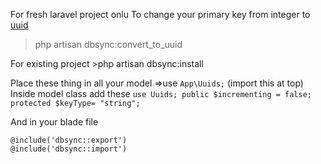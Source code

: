 For fresh laravel project onlu
To change your primary key from integer to [uuid](https://en.wikipedia.org/wiki/Universally_unique_identifier) 
   >php artisan dbsync:convert_to_uuid

For existing project 
    >php artisan dbsync:install

Place these thing in all your model
    =>use ```App\Uuids;``` (import this at top)
Inside model class add these
        ```
        use Uuids;
        public $incrementing = false;
        protected $keyType= "string";
        ```

And in your blade file
```
@include('dbsync::export')
@include('dbsync::import')
```
